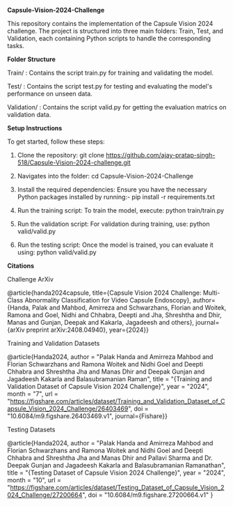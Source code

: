 **Capsule-Vision-2024-Challenge**

This repository contains the implementation of the Capsule Vision 2024 challenge. The project is structured into three main folders: Train, Test, and Validation, each containing Python scripts to handle the corresponding tasks.

**Folder Structure**

Train/ :
Contains the script train.py for training and validating the model.

Test/ :
Contains the script test.py for testing and evaluating the model's performance on unseen data.

Validation/ :
Contains the script valid.py for getting the evaluation matrics on validation data.

**Setup Instructions**

To get started, follow these steps:

1. Clone the repository:
git clone https://github.com/ajay-pratap-singh-518/Capsule-Vision-2024-challenge.git

2. Navigates into the folder:
cd Capsule-Vision-2024-Challenge

3. Install the required dependencies: Ensure you have the necessary Python packages installed by running:-
pip install -r requirements.txt

4. Run the training script: To train the model, execute:
python train/train.py

5. Run the validation script: For validation during training, use:
python valid/valid.py

6. Run the testing script: Once the model is trained, you can evaluate it using:
python valid/valid.py

**Citations**

Challenge ArXiv

@article{handa2024capsule, title={Capsule Vision 2024 Challenge: Multi-Class Abnormality Classification for Video Capsule Endoscopy}, author={Handa, Palak and Mahbod, Amirreza and Schwarzhans, Florian and Woitek, Ramona and Goel, Nidhi and Chhabra, Deepti and Jha, Shreshtha and Dhir, Manas and Gunjan, Deepak and Kakarla, Jagadeesh and others}, journal={arXiv preprint arXiv:2408.04940}, year={2024}}

Training and Validation Datasets

@article{Handa2024, author = "Palak Handa and Amirreza Mahbod and Florian Schwarzhans and Ramona Woitek and Nidhi Goel and Deepti Chhabra and Shreshtha Jha and Manas Dhir and Deepak Gunjan and Jagadeesh Kakarla and Balasubramanian Raman", title = "{Training and Validation Dataset of Capsule Vision 2024 Challenge}", year = "2024", month = "7", url = "https://figshare.com/articles/dataset/Training_and_Validation_Dataset_of_Capsule_Vision_2024_Challenge/26403469", doi = "10.6084/m9.figshare.26403469.v1", journal={Fishare}}

Testing Datasets

@article{Handa2024, author = "Palak Handa and Amirreza Mahbod and Florian Schwarzhans and Ramona Woitek and Nidhi Goel and Deepti Chhabra and Shreshtha Jha and Manas Dhir and Pallavi Sharma and Dr. Deepak Gunjan and Jagadeesh Kakarla and Balasubramanian Ramanathan", title = "{Testing Dataset of Capsule Vision 2024 Challenge}", year = "2024", month = "10", url = "https://figshare.com/articles/dataset/Testing_Dataset_of_Capsule_Vision_2024_Challenge/27200664", doi = "10.6084/m9.figshare.27200664.v1" }

